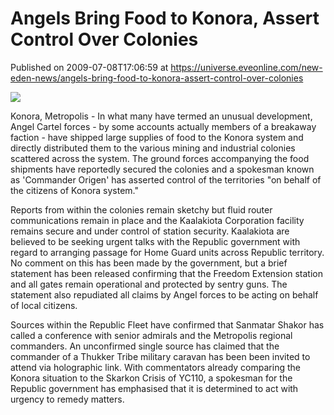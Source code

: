 # Angels Bring Food to Konora, Assert Control Over Colonies
Published on 2009-07-08T17:06:59 at https://universe.eveonline.com/new-eden-news/angels-bring-food-to-konora-assert-control-over-colonies

![](http://www.eve-mercury.net/images/mercurybanner.png)  
  
Konora, Metropolis - In what many have termed an unusual development, Angel Cartel forces - by some accounts actually members of a breakaway faction - have shipped large supplies of food to the Konora system and directly distributed them to the various mining and industrial colonies scattered across the system. The ground forces accompanying the food shipments have reportedly secured the colonies and a spokesman known as 'Commander Origen' has asserted control of the territories "on behalf of the citizens of Konora system."

Reports from within the colonies remain sketchy but fluid router communications remain in place and the Kaalakiota Corporation facility remains secure and under control of station security. Kaalakiota are believed to be seeking urgent talks with the Republic government with regard to arranging passage for Home Guard units across Republic territory. No comment on this has been made by the government, but a brief statement has been released confirming that the Freedom Extension station and all gates remain operational and protected by sentry guns. The statement also repudiated all claims by Angel forces to be acting on behalf of local citizens.

Sources within the Republic Fleet have confirmed that Sanmatar Shakor has called a conference with senior admirals and the Metropolis regional commanders. An unconfirmed single source has claimed that the commander of a Thukker Tribe military caravan has been been invited to attend via holographic link. With commentators already comparing the Konora situation to the Skarkon Crisis of YC110, a spokesman for the Republic government has emphasised that it is determined to act with urgency to remedy matters.
